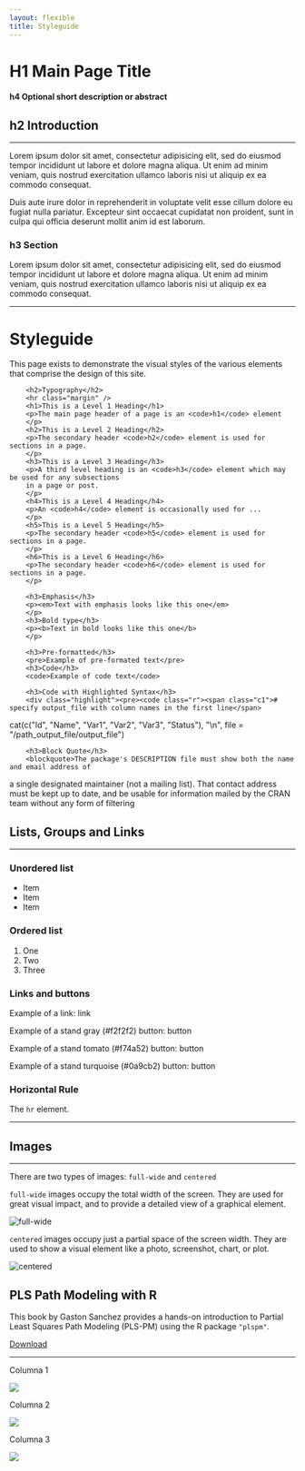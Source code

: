 ```yaml
---
layout: flexible
title: Styleguide
---
```


<div id="block">
	<div class="prose">
	<h1>H1 Main Page Title</h1>
	<h4>h4 Optional short description or abstract</h4>
	<h2>h2 Introduction</h2>
	<hr class="margin" />
	<p>Lorem ipsum dolor sit amet, consectetur adipisicing elit, sed do eiusmod tempor 
	incididunt ut labore et dolore magna aliqua. Ut enim ad minim veniam, quis nostrud 
	exercitation ullamco laboris nisi ut aliquip ex ea commodo consequat. 
	</p>
	<p>Duis aute irure dolor in reprehenderit in voluptate velit esse cillum dolore eu 
	fugiat nulla pariatur. Excepteur sint occaecat cupidatat non proident, sunt in culpa 
	qui officia deserunt mollit anim id est laborum.
	</p>
	<h3>h3 Section</h3>
	<p>Lorem ipsum dolor sit amet, consectetur adipisicing elit, sed do eiusmod tempor 
	incididunt ut labore et dolore magna aliqua. Ut enim ad minim veniam, quis nostrud 
	exercitation ullamco laboris nisi ut aliquip ex ea commodo consequat. 
	</p>
	<hr/>
	</div>
</div>


<div id="block">
	<div class="prose">
		<h1>Styleguide</h1>
		<p>This page exists to demonstrate the visual styles of the various elements that 
		comprise the design of this site.
		</p>

		<h2>Typography</h2>
		<hr class="margin" />
		<h1>This is a Level 1 Heading</h1>
		<p>The main page header of a page is an <code>h1</code> element
		</p>
		<h2>This is a Level 2 Heading</h2>
		<p>The secondary header <code>h2</code> element is used for sections in a page. 
		</p>
		<h3>This is a Level 3 Heading</h3>
		<p>A third level heading is an <code>h3</code> element which may be used for any subsections 
		in a page or post. 
		</p>
		<h4>This is a Level 4 Heading</h4>
		<p>An <code>h4</code> element is occasionally used for ... 
		</p>
		<h5>This is a Level 5 Heading</h5>
		<p>The secondary header <code>h5</code> element is used for sections in a page. 
		</p>
		<h6>This is a Level 6 Heading</h6>
		<p>The secondary header <code>h6</code> element is used for sections in a page. 
		</p>
		
		<h3>Emphasis</h3>
		<p><em>Text with emphasis looks like this one</em>
		</p>
		<h3>Bold type</h3>
		<p><b>Text in bold looks like this one</b>
		</p>

		<h3>Pre-formatted</h3>
		<pre>Example of pre-formated text</pre>
		<h3>Code</h3>
		<code>Example of code text</code>
		
		<h3>Code with Highlighted Syntax</h3>
		<div class="highlight"><pre><code class="r"><span class="c1"># specify output_file with column names in the first line</span>
cat<span class="p">(</span>c<span class="p">(</span><span class="s">&quot;Id&quot;</span><span class="p">,</span> <span class="s">&quot;Name&quot;</span><span class="p">,</span> <span class="s">&quot;Var1&quot;</span><span class="p">,</span> <span class="s">&quot;Var2&quot;</span><span class="p">,</span> <span class="s">&quot;Var3&quot;</span><span class="p">,</span> <span class="s">&quot;Status&quot;</span><span class="p">),</span> <span class="s">&quot;\n&quot;</span><span class="p">,</span>
    file <span class="o">=</span> <span class="s">&quot;/path_output_file/output_file&quot;</span><span class="p">)</span>
		</code></pre></div>
		
		<h3>Block Quote</h3>
		<blockquote>The package's DESCRIPTION file must show both the name and email address of 
a single designated maintainer (not a mailing list). That contact address must be kept up 
to date, and be usable for information mailed by the CRAN team without any 
form of filtering</blockquote>
	</div>
</div>


<div id="block">
	<div class="prose">
		<h2>Lists, Groups and Links</h2>
		<hr class="margin" />
		<h3>Unordered list</h3>
		<ul>
		  <li>Item</li>
		  <li>Item</li>
		  <li>Item</li>
		</ul>
		<h3>Ordered list</h3>
		<ol>
		  <li>One</li>
		  <li>Two</li>
		  <li>Three</li>
		</ol>
		<h3>Links and buttons</h3>
		<p>Example of a link: <a>link</a></p>
		<p>Example of a stand gray (#f2f2f2) button: <a class="graybutton">button</a></p>
		<p>Example of a stand tomato (#f74a52) button: <a class="redbutton">button</a></p>
		<p>Example of a stand turquoise (#0a9cb2) button: <a class="greenbutton">button</a></p>
		<h3>Horizontal Rule</h3>
		<p>The <code>hr</code> element.
		</p>
		<hr/>
		<h2>Images</h2>
		<hr class="margin" />
		<p>There are two types of images:  <code>full-wide</code> and <code>centered</code>
		</p>
		<p><code>full-wide</code> images occupy the total width of the screen. They are 
		used for great visual impact, and to provide a detailed view of a graphical element.
		</p>
	</div>
</div>


<div id="block">
	<div class="wide-image">
		<img class="full" src="{{ site.url }}/images/website/sky01.png" alt="full-wide" />
	</div>
	<div class="prose">
		<p><code>centered</code> images occupy just a partial space of the screen width. 
		They are used to show a visual element like a photo, screenshot, chart, or plot.
		</p>
		<p>
		<img class="centered" src="{{ site.url }}/images/website/sky01.png" alt="centered" />
		</p>
	</div>
</div>


<div id="block">
	<div class="prose"> 
		<h2>PLS Path Modeling with R</h2>
		<p>
		This book by Gaston Sanchez provides a hands-on introduction to Partial Least Squares Path Modeling (PLS-PM) 
		using the R package <code>"plspm"</code>. &nbsp;&nbsp;
		<p><a class="button" href="http://gastonsanchez.com/PLS_Path_Modeling_with_R.pdf">Download</a></p>
		</p>
	</div>
</div>

<hr/>

<div id="block">
	<div class="column1of3"> 
		<p>Columna 1</p>
		<img src="{{ site.url }}/images/website/EmoryNursingONR_Vol2Issue3sm.png" />
	</div>
	<div class="column2of3"> 
		<p>Columna 2</p>
		<img src="{{ site.url }}/images/website/EmoryNursingONR_Vol2Issue3sm.png" />
	</div>
	<div class="column3of3"> 
		<p>Columna 3</p>
		<img src="{{ site.url }}/images/website/EmoryNursingONR_Vol2Issue3sm.png" />
	</div>
</div>

<div class="clear"></div>
